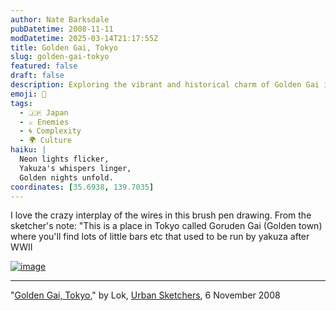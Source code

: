 ```yaml
---
author: Nate Barksdale
pubDatetime: 2008-11-11
modDatetime: 2025-03-14T21:17:55Z
title: Golden Gai, Tokyo
slug: golden-gai-tokyo
featured: false
draft: false
description: Exploring the vibrant and historical charm of Golden Gai in Tokyo, where yakuza once ran the bars, captured beautifully in this brush pen drawing.
emoji: 🍶
tags:
  - 🇯🇵 Japan
  - ⚔️ Enemies
  - 🌀 Complexity
  - 🌍 Culture
haiku: |
  Neon lights flicker,  
  Yakuza's whispers linger,  
  Golden nights unfold.
coordinates: [35.6938, 139.7035]
---
```


I love the crazy interplay of the wires in this brush pen drawing. From the sketcher's note: "This is a place in Tokyo called Goruden Gai (Golden town) where you'll find lots of little bars etc that used to be run by yakuza after WWII

[![image](http://culture-making.com/media/2998073089_ddcd51719b_o.jpg)](http://www.urbansketchers.com/2008/11/golden-gai-tokyo.html)

---

"[Golden Gai, Tokyo](http://www.urbansketchers.com/2008/11/golden-gai-tokyo.html)," by Lok, [Urban Sketchers](http://www.urbansketchers.com/2008/11/golden-gai-tokyo.html), 6 November 2008

